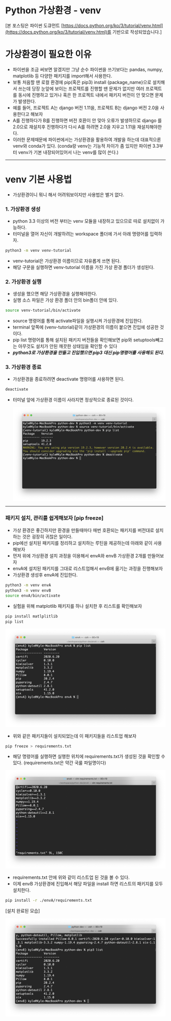 # Python 가상환경 - venv 

[본 포스팅은 파이썬 도큐먼트 [https://docs.python.org/ko/3/tutorial/venv.html](https://docs.python.org/ko/3/tutorial/venv.html)를 기반으로 작성되었습니다.]

# 가상환경이 필요한 이유

- 파이썬을 조금 써보면 알겠지만 그냥 순수 파이썬을 쓰기보다는 pandas, numpy, matplotlib 등 다양한 패키지를 import해서 사용한다.
- 보통 처음할 땐 로컬 환경에 pip(혹은 pip3) install {package_name}으로 설치해서 쓰는데 당장 눈앞에 보이는 프로젝트를 진행할 땐 문제가 없지만 여러 프로젝트를 동시에 진행하고 있거나 혹은 한 프로젝트 내에서 패키지 버전이 안 맞으면 문제가 발생한다.
- 예를 들어, 프로젝트 A는 django 버전 1.11을, 프로젝트 B는 django 버전 2.0을 사용한다고 해보자
- A를 진행하다가 B를 진행하면 버전 호환이 안 맞아 오류가 발생하므로 django 를 2.0으로 재설치후 진행하다가 다시 A를 하려면 2.0을 지우고 1.11을 재설치해야한다.
- 이러한 문제때문에 파이썬에서는 가상환경을 활용하여 개발을 하는데 대표적으론 venv와 conda가 있다. (conda랑 venv는 기능적 차이가 좀 있지만 파이썬 3.3부터 venv가 기본 내장되어있어서 나는 venv를 많이 쓴다.)

---

# venv 기본 사용법

- 가상환경이니 뭐니 해서 어려워보이지만 사용법은 별거 없다.

### 1. 가상환경 생성

- python 3.3 이상의 버전 부터는 venv 모듈을 내장하고 있으므로 따로 설치없이 가능하다.
- 터미널을 열어 자신이 개발하려는 workspace 폴더에 가서 아래 명령어를 입력하자.

```bash
python3 -m venv venv-tutorial
```

- venv-tutorial은 가상환경 이름이므로 자유롭게 쓰면 된다.
- 해당 구문을 실행하면 venv-tutorial 이름을 가진 가상 환경 폴더가 생성된다.

### 2. 가상환경 실행

- 생성을 했으면 해당 가상환경을 실행해야한다.
- 실행 소스 파일은 가상 환경 폴더 안의 bin폴더 안에 있다.

```bash
source venv-tutorial/bin/activate
```

- source 명령어를 통해 activate파일을 실행시켜 가상환경에 진입한다.
- terminal 앞쪽에 (venv-tutorial)같이 가상환경의 이름이 붙으면 진입에 성공한 것이다.
- pip list 명령어를 통해 설치된 패키지 버전들을 확인해보면 pip와 setuptools빼고는 아무것도 설치가 안된 깨끗한 상태임을 확인할 수 있다
- ***python3로 가상환경을 만들고 진입했으면 pip3 대신 pip명령어를 사용해도 된다.***

### 3. 가상환경 종료

- 가상환경을 종료하려면 deactivate 명령어를 사용하면 된다.

```bash
deactivate
```

- 터미널 앞에 가상환경 이름이 사라지면 정상적으로 종료된 것이다.

    ![ex_screenshot](./img/Untitled.png)

---

### 패키지 설치, 관리를 쉽게해보자 [pip freeze]

- 가상 환경은 좋긴하지만 환경을 만들때마다 매번 호환되는 패키지를 버전대로 설치하는 것은 굉장히 귀찮은 일이다.
- pip에선 설치된 패키지를 정리하고 설치하는 루틴을 제공하는데 아래와 같이 사용해보자
- 먼저 위에 가상환경 설치 과정을 이용해서 envA와 envB 가상환경 2개를 만들어보자
- envA에 설치된 패키지를 그대로 리스트업해서 envB에 옮기는 과정을 진행해보자
- 가상환경 생성후 envA에 진입한다.

```bash
python3 -m venv envA
python3 -m venv envB
source envA/bin/activate
```

- 실험을 위해 matplotlib 패키지를 하나 설치한 후 리스트를 확인해보자

```bash
pip install matlplitlib
pip list
```

![ex_screenshot](./img/Untitled%201.png)

- 위와 같은 패키지들이 설치되었는데 이 패키지들을 리스트업 해보자

```bash
pip freeze > requirements.txt
```

- 해당 명령어를 실행하면 실행한 위치에 requirements.txt가 생성된 것을 확인할 수 있다. (requirements.txt은 약간 국룰 파일명이다)

![ex_screenshot](./img/Untitled%202.png)

- requirements.txt 안에 위와 같이 리스트업 된 것을 볼 수 있다.
- 이제 envB 가상환경에 진입해서 해당 파일을 install 하면 리스트의 패키지를 모두 설치한다.

```bash
pip install -r ./envA/requirements.txt
```

[설치 완료된 모습]

![ex_screenshot](./img/Untitled%203.png)
